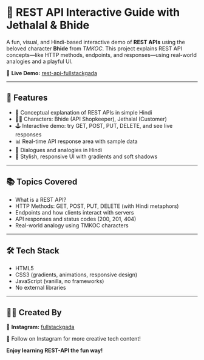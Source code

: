 # 🥒 REST API Interactive Guide with Jethalal & Bhide

A fun, visual, and Hindi-based interactive demo of **REST APIs** using the beloved character **Bhide** from *TMKOC*. This project explains REST API concepts—like HTTP methods, endpoints, and responses—using real-world analogies and a playful UI.

🔗 **Live Demo:** [rest-api-fullstackgada](https://rest-api-fullstackgada.netlify.app/)

---

## 🎯 Features

- 🧠 Conceptual explanation of REST APIs in simple Hindi
- 🧑‍💼 Characters: Bhide (API Shopkeeper), Jethalal (Customer)
- 🕹️ Interactive demo: try GET, POST, PUT, DELETE, and see live responses
- 📊 Real-time API response area with sample data
- 💬 Dialogues and analogies in Hindi
- 🌈 Stylish, responsive UI with gradients and soft shadows

---

## 📚 Topics Covered

- What is a REST API?
- HTTP Methods: GET, POST, PUT, DELETE (with Hindi metaphors)
- Endpoints and how clients interact with servers
- API responses and status codes (200, 201, 404)
- Real-world analogy using TMKOC characters

---

## 🛠️ Tech Stack

- HTML5
- CSS3 (gradients, animations, responsive design)
- JavaScript (vanilla, no frameworks)
- No external libraries

---

## 👨‍🎨 Created By
🔗 **Instagram:** [fullstackgada](https://www.instagram.com/fullstackgada/)

🤝 Follow on Instagram for more creative tech content!

**Enjoy learning REST-API the fun way!**
